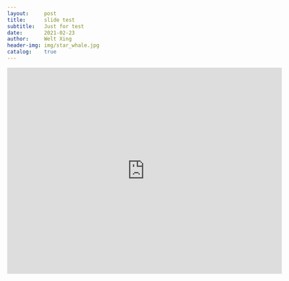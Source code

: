 ```yaml
---
layout:     post
title:      slide test
subtitle:   Just for test
date:       2021-02-23
author:     Welt Xing
header-img: img/star_whale.jpg
catalog:    true
---
```


<iframe width="640" height="480" src="http://huangxuan.me/js-module-7day/" scrolling="no"
    border="0" frameborder="no" framespacing="0" allowfullscreen="true"> </iframe>